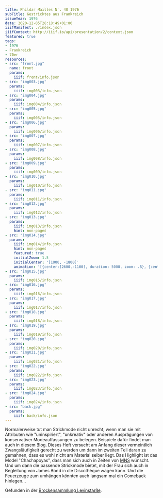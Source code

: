 ```yaml
---
title: Phildar Mailles Nr. 48 1976
subTitle: Gestricktes aus Frankreich
issueYear: 1976
date: 2020-12-05T20:10:49+01:00
iiifManifest: ./index.json
iiifContext: http://iiif.io/api/presentation/2/context.json
featured: true
tags:
- 1976
- Frankreich
- 70er
resources:
- src: "front.jpg"
  name: front
  params:
    iiif: front/info.json
- src: "img003.jpg"
  params:
    iiif: img003/info.json
- src: "img004.jpg"
  params:
    iiif: img004/info.json
- src: "img005.jpg"
  params:
    iiif: img005/info.json
- src: "img006.jpg"
  params:
    iiif: img006/info.json
- src: "img007.jpg"
  params:
    iiif: img007/info.json
- src: "img008.jpg"
  params:
    iiif: img008/info.json
- src: "img009.jpg"
  params:
    iiif: img009/info.json
- src: "img010.jpg"
  params:
    iiif: img010/info.json
- src: "img011.jpg"
  params:
    iiif: img011/info.json
- src: "img012.jpg"
  params:
    iiif: img012/info.json
- src: "img013.jpg"
  params:
    iiif: img013/info.json
    hint: non-paged
- src: "img014.jpg"
  params:
    iiif: img014/info.json
    hint: non-paged
    featured: true
    initialZoom: 1.5
    initialCenter: '[1000, -1800]'
    animation: '[{center:[2600,-1100], duration: 5000, zoom: .5}, {center:[2600,-1100], duration: 5000, zoom: .9}, {center:[1000,-1800], duration: 5000, zoom: 1.5}]'
- src: "img015.jpg"
  params:
    iiif: img015/info.json
- src: "img016.jpg"
  params:
    iiif: img016/info.json
- src: "img017.jpg"
  params:
    iiif: img017/info.json
- src: "img018.jpg"
  params:
    iiif: img018/info.json
- src: "img019.jpg"
  params:
    iiif: img019/info.json
- src: "img020.jpg"
  params:
    iiif: img020/info.json
- src: "img021.jpg"
  params:
    iiif: img021/info.json
- src: "img022.jpg"
  params:
    iiif: img022/info.json
- src: "img023.jpg"
  params:
    iiif: img023/info.json
- src: "img024.jpg"
  params:
    iiif: img024/info.json
- src: "back.jpg"
  params:
    iiif: back/info.json
---
```

Normalerweise tut man Strickmode nicht unrecht, wenn man sie mit Attributen wie "uninspiriert", "unkreativ" oder anderen Ausprägungen von konservativer Modeauffassungen zu belegen.<!--more-->
Beispiele dafür findet man auch in diesem Blog. Dieses Heft versucht am Anfang dieser vermeintlich Zwangsläufigkeit gerecht zu werden um dann im zweiten Teil daran zu gemahnen, dass es wohl nicht am Material selber liegt. Das Highlight ist das Model "Chachapoyas", dass man sich auch in Zeiten von [MNS](https://de.wikipedia.org/wiki/Mund-Nasen-Schutz) wünscht. Und um dann die passende Strickmode bietet, mit der Frau sich auch in Begleitung von James Bond in die Discothèque wagen kann.
Und die Feuerzeuge zum umhängen könnten auch langsam mal ein Comeback hinlegen...

<div class="source">Gefunden in der <a href="https://www.neue-arbeit-brockensammlung.de/geschaefte/gebrauchtmoebelkaufhaus/">Brockensammlung Levinstarße</a>.</div>
